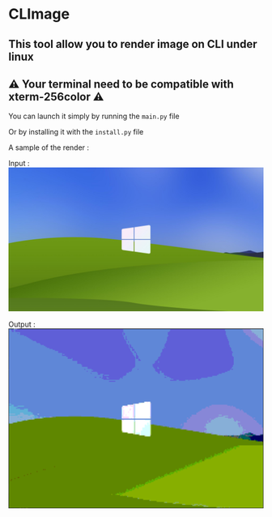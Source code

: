 # CLImage

## This tool allow you to render image on CLI under linux

## ⚠️ Your terminal need to be compatible with xterm-256color ⚠️

You can launch it simply by running the `main.py` file

Or by installing it with the `install.py` file

A sample of the render :

Input :
<img src="input.jpg">

Output :
<img src="output.png">
